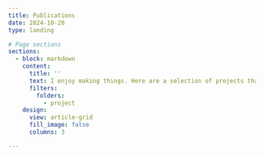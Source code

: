 ```yaml
---
title: Publications
date: 2024-10-20
type: landing

# Page sections
sections:
  - block: markdown
    content:
      title: ''
      text: I enjoy making things. Here are a selection of projects that I have worked on over the years.
      filters:
        folders:
          - project
    design:
      view: article-grid
      fill_image: false
      columns: 3

---
```

